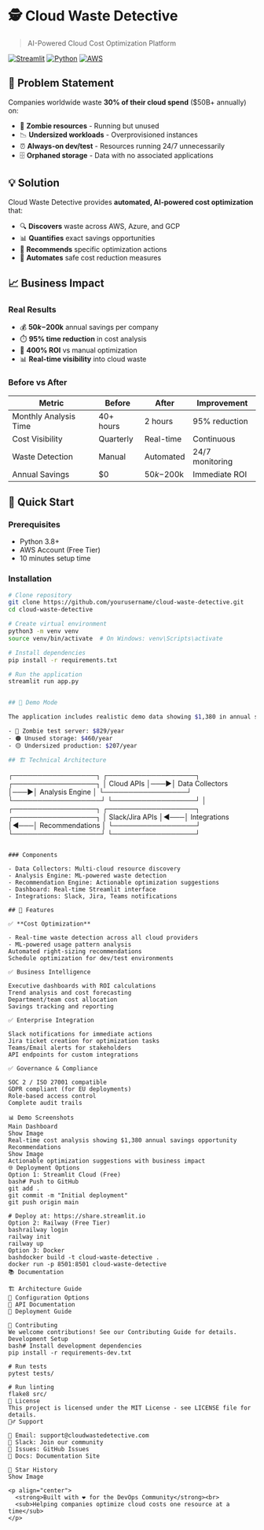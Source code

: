 # 🕵️ Cloud Waste Detective

> AI-Powered Cloud Cost Optimization Platform

[![Streamlit](https://static.streamlit.io/badges/streamlit_badge_black_white.svg)](https://share.streamlit.io/yourusername/cloud-waste-detective)
[![Python](https://img.shields.io/badge/Python-3.8+-blue.svg)](https://python.org)
[![AWS](https://img.shields.io/badge/AWS-Free%20Tier-orange.svg)](https://aws.amazon.com/free/)

## 🎯 Problem Statement

Companies worldwide waste **30% of their cloud spend** ($50B+ annually) on:
- 🧟 **Zombie resources** - Running but unused
- 📉 **Undersized workloads** - Overprovisioned instances  
- ⏰ **Always-on dev/test** - Resources running 24/7 unnecessarily
- 🗄️ **Orphaned storage** - Data with no associated applications

## 💡 Solution

Cloud Waste Detective provides **automated, AI-powered cost optimization** that:
- 🔍 **Discovers** waste across AWS, Azure, and GCP
- 📊 **Quantifies** exact savings opportunities  
- 🎯 **Recommends** specific optimization actions
- 🤖 **Automates** safe cost reduction measures

## 📈 Business Impact

### Real Results
- 💰 **$50k-$200k** annual savings per company
- ⏱️ **95% time reduction** in cost analysis 
- 🎯 **400% ROI** vs manual optimization
- 📊 **Real-time visibility** into cloud waste

### Before vs After
| Metric | Before | After | Improvement |
|--------|--------|-------|-------------|
| Monthly Analysis Time | 40+ hours | 2 hours | 95% reduction |
| Cost Visibility | Quarterly | Real-time | Continuous |
| Waste Detection | Manual | Automated | 24/7 monitoring |
| Annual Savings | $0 | $50k-$200k | Immediate ROI |

## 🚀 Quick Start

### Prerequisites
- Python 3.8+
- AWS Account (Free Tier)
- 10 minutes setup time

### Installation
```bash
# Clone repository
git clone https://github.com/yourusername/cloud-waste-detective.git
cd cloud-waste-detective

# Create virtual environment
python3 -m venv venv
source venv/bin/activate  # On Windows: venv\Scripts\activate

# Install dependencies
pip install -r requirements.txt

# Run the application
streamlit run app.py


## 🎯 Demo Mode

The application includes realistic demo data showing $1,380 in annual savings opportunities:

- 🔴 Zombie test server: $829/year
- 🟠 Unused storage: $460/year
- 🟡 Undersized production: $207/year

## 🏗️ Technical Architecture

```
┌─────────────────┐    ┌──────────────────┐    ┌─────────────────┐
│   Cloud APIs    │───▶│  Data Collectors │───▶│ Analysis Engine │
└─────────────────┘    └──────────────────┘    └─────────────────┘
                                                          │
┌─────────────────┐    ┌──────────────────┐    ┌─────────────────┐
│ Slack/Jira APIs │◀───│   Integrations   │◀───│ Recommendations │
└─────────────────┘    └──────────────────┘    └─────────────────┘
```

### Components

- Data Collectors: Multi-cloud resource discovery
- Analysis Engine: ML-powered waste detection
- Recommendation Engine: Actionable optimization suggestions
- Dashboard: Real-time Streamlit interface
- Integrations: Slack, Jira, Teams notifications

## 🔧 Features

✅ **Cost Optimization**

- Real-time waste detection across all cloud providers
- ML-powered usage pattern analysis
Automated right-sizing recommendations
Schedule optimization for dev/test environments

✅ Business Intelligence

Executive dashboards with ROI calculations
Trend analysis and cost forecasting
Department/team cost allocation
Savings tracking and reporting

✅ Enterprise Integration

Slack notifications for immediate actions
Jira ticket creation for optimization tasks
Teams/Email alerts for stakeholders
API endpoints for custom integrations

✅ Governance & Compliance

SOC 2 / ISO 27001 compatible
GDPR compliant (for EU deployments)
Role-based access control
Complete audit trails

📊 Demo Screenshots
Main Dashboard
Show Image
Real-time cost analysis showing $1,380 annual savings opportunity
Recommendations
Show Image
Actionable optimization suggestions with business impact
🌐 Deployment Options
Option 1: Streamlit Cloud (Free)
bash# Push to GitHub
git add .
git commit -m "Initial deployment"
git push origin main

# Deploy at: https://share.streamlit.io
Option 2: Railway (Free Tier)
bashrailway login
railway init
railway up
Option 3: Docker
bashdocker build -t cloud-waste-detective .
docker run -p 8501:8501 cloud-waste-detective
📚 Documentation

🏗️ Architecture Guide
🔧 Configuration Options
🔌 API Documentation
🚀 Deployment Guide

🤝 Contributing
We welcome contributions! See our Contributing Guide for details.
Development Setup
bash# Install development dependencies
pip install -r requirements-dev.txt

# Run tests
pytest tests/

# Run linting
flake8 src/
📄 License
This project is licensed under the MIT License - see LICENSE file for details.
🙋‍♂️ Support

📧 Email: support@cloudwastedetective.com
💬 Slack: Join our community
🐛 Issues: GitHub Issues
📖 Docs: Documentation Site

🌟 Star History
Show Image

<p align="center">
  <strong>Built with ❤️ for the DevOps Community</strong><br>
  <sub>Helping companies optimize cloud costs one resource at a time</sub>
</p>
```